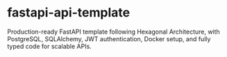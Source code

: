 # fastapi-api-template
Production-ready FastAPI template following Hexagonal Architecture, with PostgreSQL, SQLAlchemy, JWT authentication, Docker setup, and fully typed code for scalable APIs.
